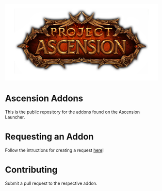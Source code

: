 <p align="center">
  <img src="AscensionLogo.png">
</p>

# Ascension Addons
This is the public repository for the addons found on the Ascension Launcher.

# Requesting an Addon
Follow the intructions for creating a request [here](https://github.com/Ascension-Addons/Addon-Requests/issues/new/choose)!

# Contributing
Submit a pull request to the respective addon. 
